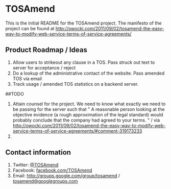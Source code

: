 # TOSAmend

This is the initial README for the TOSAmend project.     The manifesto of the project can be found at http://owocki.com/2011/09/02/tosamend-the-easy-way-to-modify-web-service-terms-of-service-agreements/

## Product Roadmap / Ideas

1. Allow users to strikeout any clause in a TOS.  Pass struck out text to server for acceptance / reject
1. Do a lookup of the administrative contact of the website.  Pass amended TOS via email 
1. Track usage / amended TOS statistics on a backend server.

##TODO

1. Attain counsel for the project.  We need to know what exactly we need to be passing for the server such that " A reasonable person looking at the objective evidence (a rough approximation of the legal standard) would probably conclude that the company had agreed to your terms. "   / via http://owocki.com/2011/09/02/tosamend-the-easy-way-to-modify-web-service-terms-of-service-agreements/#comment-319173233
1. 

## Contact information

1. Twitter: <a href="http://www.twitter.com/TOSAmend">@TOSAmend</a>
1. Facebook: <a href="http://www.facebook.com/TOSAmend">facebook.com/TOSAmend</a>
1. Email: <a href="http://groups.google.com/group/tosamend">http://groups.google.com/group/tosamend</a> / <a href='mailto:tosamend@googlegroups.com'>tosamend@googlegroups.com</a>



